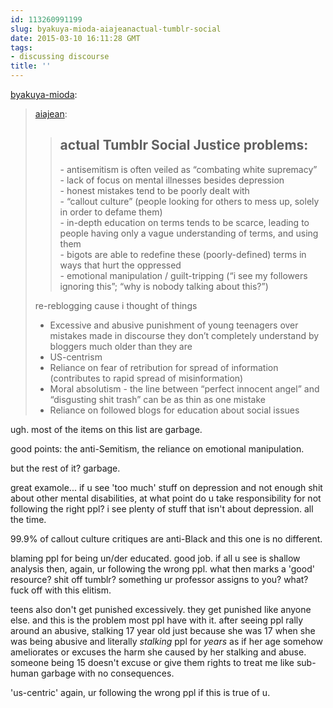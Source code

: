 ```yaml
---
id: 113260991199
slug: byakuya-mioda-aiajeanactual-tumblr-social
date: 2015-03-10 16:11:28 GMT
tags:
- discussing discourse
title: ''
---
```

<p><a href="http://byakuya-mioda.tumblr.com/post/112564684992/aiajean-actual-tumblr-social-justice-problems" class="tumblr_blog">byakuya-mioda</a>:</p><blockquote><p><a href="http://aiajean.tumblr.com/post/112457896634/actual-tumblr-social-justice-problems" class="tumblr_blog">aiajean</a>:</p><blockquote><h2>actual Tumblr Social Justice problems:</h2><p>- antisemitism is often veiled as “combating white supremacy”<br />- lack of focus on mental illnesses besides depression<br />- honest mistakes tend to be poorly dealt with<br />- “callout culture” (people looking for others to mess up, solely in order to defame them)<br />- in-depth education on terms tends to be scarce, leading to people having only a vague understanding of terms, and using them<br />- bigots are able to redefine these (poorly-defined) terms in ways that hurt the oppressed<br />- emotional manipulation / guilt-tripping (“i see my followers ignoring this”; “why is nobody talking about this?”)</p></blockquote><p>re-reblogging cause i thought of things</p><ul><li>Excessive and abusive punishment of young teenagers over mistakes made in discourse they don’t completely understand by bloggers much older than they are<br /></li><li>US-centrism</li><li>Reliance on fear of retribution for spread of information (contributes to rapid spread of misinformation)</li><li>Moral absolutism - the line between “perfect innocent angel” and “disgusting shit trash” can be as thin as one mistake</li><li>Reliance on followed blogs for education about social issues</li></ul></blockquote>

ugh. most of the items on this list are garbage. 

good points: the anti-Semitism, the reliance on emotional manipulation.

but the rest of it? garbage. 

great examole... if u see 'too much' stuff on depression and not enough shit about other mental disabilities, at what point do u take responsibility for not following the right ppl? i see plenty of stuff that isn't about depression. all the time. 

99.9% of callout culture critiques are anti-Black and this one is no different.

blaming ppl for being un/der educated. good job. if all u see is shallow analysis then, again, ur following the wrong ppl. what then marks a 'good' resource? shit off tumblr? something ur professor assigns to you? what? fuck off with this elitism. 

teens also don't get punished excessively. they get punished like anyone else. and this is the problem most ppl have with it. after seeing ppl rally around an abusive, stalking 17 year old just because she was 17 when she was being abusive and literally _stalking_ ppl for _years_ as if her age somehow ameliorates or excuses the harm she caused by her stalking and abuse. someone being 15 doesn't excuse or give them rights to treat me like sub-human garbage with no consequences. 

'us-centric' again, ur following the wrong ppl if this is true of u. 
